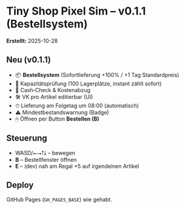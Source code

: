 # Tiny Shop Pixel Sim – v0.1.1 (Bestellsystem)

**Erstellt:** 2025-10-28

## Neu (v0.1.1)
- 📦 **Bestellsystem** (Sofortlieferung +100% / +1 Tag Standardpreis)
- 🧮 Kapazitätsprüfung (100 Lagerplätze, instant zählt sofort)
- 💸 Cash‑Check & Kostenabzug
- 🛠 VK pro Artikel editierbar (UI)
- ⏱ Lieferung am Folgetag um 08:00 (automatisch)
- ⚠️ Mindestbestandswarnung (Badge)
- 🖱 Öffnen per Button **Bestellen (B)**

## Steuerung
- WASD/⭠⭢⭡⭣ – bewegen
- **B** – Bestellfenster öffnen
- **E** – (dev) nah am Regal +5 auf irgendeinen Artikel

## Deploy
GitHub Pages (`GH_PAGES_BASE`) wie gehabt.
